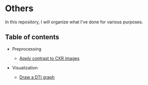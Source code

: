 Others
=======

In this repository, I will organize what I've done for various purposes.

## Table of contents

* Preprocessing

  * [Apply contrast to CXR images](apply_contrast_to_cxr_images.ipynb)

* Visualization

  * [Draw a DTI graph](dti/draw_dti_graph.ipynb)

